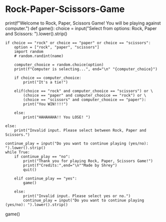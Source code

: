 # Rock-Paper-Scissors-Game

print(f"Welcome to Rock, Paper, Scissors Game! You will be playing against computer.")
def game():
    choice = input("Select from options: Rock, Paper and Scissors: ").lower().strip()

    if choice == "rock" or choice == "paper" or choice == "scissors":
        option = ["rock", "paper", "scissors"]
        import random
        # random.randint(name)

        computer_chooice = random.choice(option)
        print(f"Computer is selecting...", end="\n" "{computer_choice}")

        if choice == computer_chooice:
            print("It's a tie!")
            
        elif(choice == "rock" and computer_chooice == "scissors") or \
            (choice == "paper" and computer_chooice == "rock") or \
            (choice == "scissors" and computer_chooice == "paper"):
            print("You WIN!!!!")
            
        else:
            print("HAHAHAHA!! You LOSE! ")
            
    else:
        print("Invalid input. Please select between Rock, Paper and Scissors.")
        
    continue_play = input("Do you want to continue playing (yes/no): ").lower().strip()
    while True:
        if continue_play == "no":
            print("Thank you for playing Rock, Paper, Scissors Game!")
            print(f"Credits:",end="\n""Made by Shrey")
            quit()
        
        elif continue_play == "yes":
            game()
        
        else:
            print("Invalid input. Please select yes or no.")
            continue_play = input("Do you want to continue playing (yes/no): ").lower().strip()
game()
